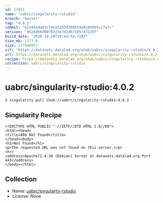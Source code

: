 ```yaml
---
id: 13851
name: "uabrc/singularity-rstudio"
branch: "master"
tag: "4.0.2"
commit: "62a44ada83c74ea35b5d7860f4a9c84095cc7afc"
version: "9524d6600078323e7d1d6738574f226f"
build_date: "2020-10-20T19:44:54.728Z"
size_mb: 1177.0
size: 377040927
sif: "https://datasets.datalad.org/shub/uabrc/singularity-rstudio/4.0.2/2020-10-20-62a44ada-9524d660/9524d6600078323e7d1d6738574f226f.sif"
url: https://datasets.datalad.org/shub/uabrc/singularity-rstudio/4.0.2/2020-10-20-62a44ada-9524d660/
recipe: https://datasets.datalad.org/shub/uabrc/singularity-rstudio/4.0.2/2020-10-20-62a44ada-9524d660/Singularity
collection: uabrc/singularity-rstudio
---
```


# uabrc/singularity-rstudio:4.0.2

```bash
$ singularity pull shub://uabrc/singularity-rstudio:4.0.2
```

## Singularity Recipe

```singularity
<!DOCTYPE HTML PUBLIC "-//IETF//DTD HTML 2.0//EN">
<html><head>
<title>404 Not Found</title>
</head><body>
<h1>Not Found</h1>
<p>The requested URL was not found on this server.</p>
<hr>
<address>Apache/2.4.38 (Debian) Server at datasets.datalad.org Port 443</address>
</body></html>
```

## Collection

 - Name: [uabrc/singularity-rstudio](https://github.com/uabrc/singularity-rstudio)
 - License: None

